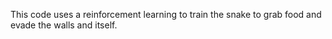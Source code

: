 This code uses a reinforcement learning to train the snake to grab food and evade the walls and itself.
 
 
